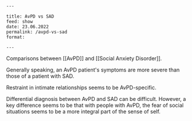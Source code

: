```
---

title: AvPD vs SAD
feed: show
date: 23.06.2022
permalink: /avpd-vs-sad
format: 

---
```

Comparisons between [[AvPD]] and [[Social Anxiety Disorder]].

Generally speaking, an AvPD patient's symptoms are more severe than those of a patient with SAD.

Restraint in intimate relationships seems to be AvPD-specific.

Differential diagnosis between AvPD and SAD can be difficult. However, a key difference seems to be that with people with AvPD, the fear of social situations seems to be a more integral part of the sense of self.
